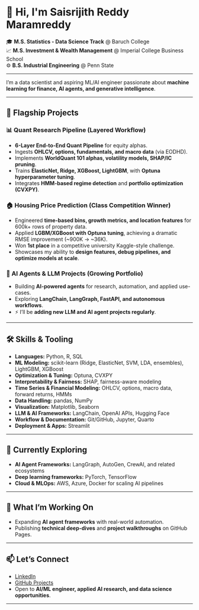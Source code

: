 # 👋 Hi, I'm Saisrijith Reddy Maramreddy

🎓 **M.S. Statistics - Data Science Track** @ Baruch College  
📈 **M.S. Investment & Wealth Management** @ Imperial College Business School  
⚙️ **B.S. Industrial Engineering** @ Penn State  

---

I’m a data scientist and aspiring ML/AI engineer passionate about **machine learning for finance, AI agents, and generative intelligence**.  

---

## 🚀 Flagship Projects

### 📊 Quant Research Pipeline (Layered Workflow)
- **6-Layer End-to-End Quant Pipeline** for equity alphas.
- Ingests **OHLCV, options, fundamentals, and macro data** (via EODHD).
- Implements **WorldQuant 101 alphas, volatility models, SHAP/IC pruning**.
- Trains **ElasticNet, Ridge, XGBoost, LightGBM**, with **Optuna hyperparameter tuning**.
- Integrates **HMM-based regime detection** and **portfolio optimization (CVXPY)**.

### 🏠 Housing Price Prediction (Class Competition Winner)
- Engineered **time-based bins, growth metrics, and location features** for 600k+ rows of property data.
- Applied **LGBM/XGBoost with Optuna tuning**, achieving a dramatic RMSE improvement (~900K → ~36K).
- Won **1st place** in a competitive university Kaggle-style challenge.
- Showcases my ability to **design features, debug pipelines, and optimize models at scale**.

### 🤖 AI Agents & LLM Projects (Growing Portfolio)
- Building **AI-powered agents** for research, automation, and applied use-cases.
- Exploring **LangChain, LangGraph, FastAPI, and autonomous workflows**.
- ⚡️ I’ll be **adding new LLM and AI agent projects regularly**.

---

## 🛠️ Skills & Tooling
- **Languages:** Python, R, SQL  
- **ML Modeling:** scikit-learn (Ridge, ElasticNet, SVM, LDA, ensembles), LightGBM, XGBoost  
- **Optimization & Tuning:** Optuna, CVXPY  
- **Interpretability & Fairness:** SHAP, fairness-aware modeling  
- **Time Series & Financial Modeling:** OHLCV, options, macro data, forward returns, HMMs  
- **Data Handling:** pandas, NumPy  
- **Visualization:** Matplotlib, Seaborn  
- **LLM & AI Frameworks:** LangChain, OpenAI APIs, Hugging Face  
- **Workflow & Documentation:** Git/GitHub, Jupyter, Quarto  
- **Deployment & Apps:** Streamlit

---

## 🌱 Currently Exploring
- **AI Agent Frameworks:** LangGraph, AutoGen, CrewAI, and related ecosystems  
- **Deep learning frameworks:** PyTorch, TensorFlow  
- **Cloud & MLOps:** AWS, Azure, Docker for scaling AI pipelines  
---

## 🌱 What I’m Working On

- Expanding **AI agent frameworks** with real-world automation.
- Publishing **technical deep-dives** and **project walkthroughs** on GitHub Pages.
---

## 📫 Let’s Connect

- [LinkedIn](https://www.linkedin.com/in/saisrijith)  
- [GitHub Projects](https://github.com/srijith-reddy)  
- Open to **AI/ML engineer, applied AI research, and data science opportunities**.
---
